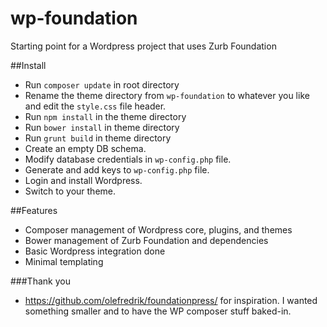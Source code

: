 # wp-foundation
Starting point for a Wordpress project that uses Zurb Foundation

##Install
- Run `composer update` in root directory
- Rename the theme directory from `wp-foundation` to whatever you like and edit the `style.css` file header.
- Run `npm install` in the theme directory
- Run `bower install` in theme directory
- Run `grunt build` in theme directory
- Create an empty DB schema.
- Modify database credentials in `wp-config.php` file.
- Generate and add keys to `wp-config.php` file.
- Login and install Wordpress.
- Switch to your theme.

##Features
- Composer management of Wordpress core, plugins, and themes
- Bower management of Zurb Foundation and dependencies
- Basic Wordpress integration done
- Minimal templating

###Thank you
- https://github.com/olefredrik/foundationpress/ for inspiration.  I wanted something smaller and to have the WP composer stuff baked-in.

